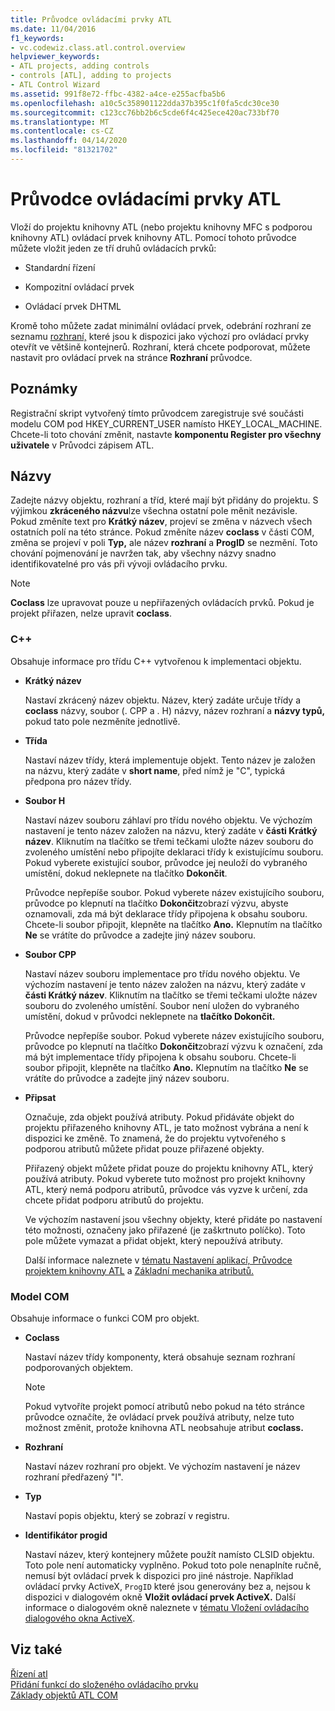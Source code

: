 ```yaml
---
title: Průvodce ovládacími prvky ATL
ms.date: 11/04/2016
f1_keywords:
- vc.codewiz.class.atl.control.overview
helpviewer_keywords:
- ATL projects, adding controls
- controls [ATL], adding to projects
- ATL Control Wizard
ms.assetid: 991f8e72-ffbc-4382-a4ce-e255acfba5b6
ms.openlocfilehash: a10c5c358901122dda37b395c1f0fa5cdc30ce30
ms.sourcegitcommit: c123cc76bb2b6c5cde6f4c425ece420ac733bf70
ms.translationtype: MT
ms.contentlocale: cs-CZ
ms.lasthandoff: 04/14/2020
ms.locfileid: "81321702"
---
```

# <a name="atl-control-wizard"></a>Průvodce ovládacími prvky ATL

Vloží do projektu knihovny ATL (nebo projektu knihovny MFC s podporou knihovny ATL) ovládací prvek knihovny ATL. Pomocí tohoto průvodce můžete vložit jeden ze tří druhů ovládacích prvků:

- Standardní řízení

- Kompozitní ovládací prvek

- Ovládací prvek DHTML

Kromě toho můžete zadat minimální ovládací prvek, odebrání rozhraní ze seznamu [rozhraní,](../../atl/reference/interfaces-atl-control-wizard.md) které jsou k dispozici jako výchozí pro ovládací prvky otevřít ve většině kontejnerů. Rozhraní, která chcete podporovat, můžete nastavit pro ovládací prvek na stránce **Rozhraní** průvodce.

## <a name="remarks"></a>Poznámky

Registrační skript vytvořený tímto průvodcem zaregistruje své součásti modelu COM pod HKEY_CURRENT_USER namísto HKEY_LOCAL_MACHINE. Chcete-li toto chování změnit, nastavte **komponentu Register pro všechny uživatele** v Průvodci zápisem ATL.

## <a name="names"></a>Názvy

Zadejte názvy objektu, rozhraní a tříd, které mají být přidány do projektu. S výjimkou **zkráceného názvu**lze všechna ostatní pole měnit nezávisle. Pokud změníte text pro **Krátký název**, projeví se změna v názvech všech ostatních polí na této stránce. Pokud změníte název **coclass** v části COM, změna se projeví v poli **Typ,** ale název **rozhraní** a **ProgID** se nezmění. Toto chování pojmenování je navržen tak, aby všechny názvy snadno identifikovatelné pro vás při vývoji ovládacího prvku.

> [!NOTE]
> **Coclass** lze upravovat pouze u nepřiřazených ovládacích prvků. Pokud je projekt přiřazen, nelze upravit **coclass**.

### <a name="c"></a>C++

Obsahuje informace pro třídu C++ vytvořenou k implementaci objektu.

- **Krátký název**

   Nastaví zkrácený název objektu. Název, který zadáte určuje třídy a **coclass** názvy, soubor (. CPP a . H) názvy, název rozhraní a **názvy typů,** pokud tato pole nezměníte jednotlivě.

- **Třída**

   Nastaví název třídy, která implementuje objekt. Tento název je založen na názvu, který zadáte v **short name**, před nímž je "C", typická předpona pro název třídy.

- **Soubor H**

   Nastaví název souboru záhlaví pro třídu nového objektu. Ve výchozím nastavení je tento název založen na názvu, který zadáte v **části Krátký název**. Kliknutím na tlačítko se třemi tečkami uložte název souboru do zvoleného umístění nebo připojíte deklaraci třídy k existujícímu souboru. Pokud vyberete existující soubor, průvodce jej neuloží do vybraného umístění, dokud neklepnete na tlačítko **Dokončit**.

   Průvodce nepřepíše soubor. Pokud vyberete název existujícího souboru, průvodce po klepnutí na tlačítko **Dokončit**zobrazí výzvu, abyste oznamovali, zda má být deklarace třídy připojena k obsahu souboru. Chcete-li soubor připojit, klepněte na tlačítko **Ano.** Klepnutím na tlačítko **Ne** se vrátíte do průvodce a zadejte jiný název souboru.

- **Soubor CPP**

   Nastaví název souboru implementace pro třídu nového objektu. Ve výchozím nastavení je tento název založen na názvu, který zadáte v **části Krátký název**. Kliknutím na tlačítko se třemi tečkami uložte název souboru do zvoleného umístění. Soubor není uložen do vybraného umístění, dokud v průvodci neklepnete na **tlačítko Dokončit.**

   Průvodce nepřepíše soubor. Pokud vyberete název existujícího souboru, průvodce po klepnutí na tlačítko **Dokončit**zobrazí výzvu k označení, zda má být implementace třídy připojena k obsahu souboru. Chcete-li soubor připojit, klepněte na tlačítko **Ano.** Klepnutím na tlačítko **Ne** se vrátíte do průvodce a zadejte jiný název souboru.

- **Připsat**

   Označuje, zda objekt používá atributy. Pokud přidáváte objekt do projektu přiřazeného knihovny ATL, je tato možnost vybrána a není k dispozici ke změně. To znamená, že do projektu vytvořeného s podporou atributů můžete přidat pouze přiřazené objekty.

   Přiřazený objekt můžete přidat pouze do projektu knihovny ATL, který používá atributy. Pokud vyberete tuto možnost pro projekt knihovny ATL, který nemá podporu atributů, průvodce vás vyzve k určení, zda chcete přidat podporu atributů do projektu.

   Ve výchozím nastavení jsou všechny objekty, které přidáte po nastavení této možnosti, označeny jako přiřazené (je zaškrtnuto políčko). Toto pole můžete vymazat a přidat objekt, který nepoužívá atributy.

   Další informace naleznete v [tématu Nastavení aplikací, Průvodce projektem knihovny ATL](../../atl/reference/application-settings-atl-project-wizard.md) a [Základní mechanika atributů.](../../windows/basic-mechanics-of-attributes.md)

### <a name="com"></a>Model COM

Obsahuje informace o funkci COM pro objekt.

- **Coclass**

   Nastaví název třídy komponenty, která obsahuje seznam rozhraní podporovaných objektem.

   > [!NOTE]
   > Pokud vytvoříte projekt pomocí atributů nebo pokud na této stránce průvodce označíte, že ovládací prvek používá atributy, nelze tuto možnost změnit, protože knihovna ATL neobsahuje atribut **coclass.**

- **Rozhraní**

   Nastaví název rozhraní pro objekt. Ve výchozím nastavení je název rozhraní předřazený "I".

- **Typ**

   Nastaví popis objektu, který se zobrazí v registru.

- **Identifikátor progid**

   Nastaví název, který kontejnery můžete použít namísto CLSID objektu. Toto pole není automaticky vyplněno. Pokud toto pole nenaplníte ručně, nemusí být ovládací prvek k dispozici pro jiné nástroje. Například ovládací prvky ActiveX, `ProgID` které jsou generovány bez a, nejsou k dispozici v dialogovém okně **Vložit ovládací prvek ActiveX.** Další informace o dialogovém okně naleznete v [tématu Vložení ovládacího dialogového okna ActiveX](../../windows/insert-activex-control-dialog-box.md).

## <a name="see-also"></a>Viz také

[Řízení atl](../../atl/reference/adding-an-atl-control.md)<br/>
[Přidání funkcí do složeného ovládacího prvku](../../atl/adding-functionality-to-the-composite-control.md)<br/>
[Základy objektů ATL COM](../../atl/fundamentals-of-atl-com-objects.md)
